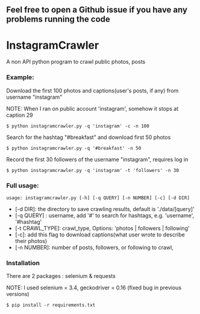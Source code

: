 Feel free to open a Github issue if you have any problems running the code
---
# InstagramCrawler
A non API python program to crawl public photos, posts

### Example:
Download the first 100 photos and captions(user's posts, if any) from username "instagram"

NOTE: When I ran on public account 'instagram', somehow it stops at caption 29
```
$ python instagramcrawler.py -q 'instagram' -c -n 100
```
Search for the hashtag "#breakfast" and download first 50 photos
```
$ python instagramcrawler.py -q '#breakfast' -n 50
```

Record the first 30 followers of the username "instagram", requires log in
```
$ python instagramcrawler.py -q 'instagram' -t 'followers' -n 30
```

### Full usage:
```
usage: instagramcrawler.py [-h] [-q QUERY] [-n NUMBER] [-c] [-d DIR]
```
  - [-d DIR]: the directory to save crawling results, default is './data/[query]'
  - [-q QUERY] : username, add '#' to search for hashtags, e.g. 'username', '#hashtag'
  - [-t CRAWL_TYPE]: crawl_type, Options: 'photos | followers | following'
  - [-c]: add this flag to download captions(what user wrote to describe their photos)
  - [-n NUMBER]: number of posts, followers, or following to crawl,  


### Installation
There are 2 packages : selenium & requests

NOTE: I used selenium = 3.4, geckodriver = 0.16 (fixed bug in previous versions)
```
$ pip install -r requirements.txt
```
